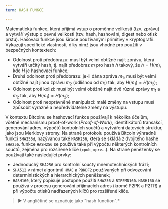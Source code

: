 ```yaml
---
term: HASH FUNKCE

---
```

Matematická funkce, která přijímá vstup o proměnné velikosti (tzv. zprávu) a vytváří výstup o pevné velikosti (tzv. hash, hashování, digest nebo otisk prstu). Hašovací funkce jsou široce používanými primitivy v kryptografii. Vykazují specifické vlastnosti, díky nimž jsou vhodné pro použití v bezpečných kontextech:


- Odolnost proti předobrazu: musí být velmi obtížné najít zprávu, která vytváří určitý hash, tj. najít předobraz $m$ pro hash $h$ takový, že $h = H(m)$, kde $H$ je hashovací funkce;
- Druhá odolnost proti předobrazu: je-li dána zpráva $m_1$, musí být velmi obtížné najít jinou zprávu $m_2$ (odlišnou od $m_1$) tak, aby $H(m_1) = H(m_2)$;
- Odolnost proti kolizi: musí být velmi obtížné najít dvě různé zprávy $m_1$ a $m_2$ tak, aby $H(m_1) = H(m_2)$;
- Odolnost proti neoprávněné manipulaci: malé změny na vstupu musí způsobit výrazné a nepředvídatelné změny na výstupu.

V kontextu Bitcoinu se hashovací funkce používají k několika účelům, včetně mechanismu proof-of-work (*Proof-of-Work*), identifikátorů transakcí, generování adres, výpočtů kontrolních součtů a vytváření datových struktur, jako jsou Merklovy stromy. Na straně protokolu používá Bitcoin výhradně funkci `SHA256d`, nazývanou také `HASH256`, která se skládá z dvojitého hashe `SHA256`. funkce `HASH256` se používá také při výpočtu některých kontrolních součtů, zejména pro rozšířené klíče (`xpub`, `xprv`...). Na straně peněženky se používají také následující prvky:


- Jednoduchý `SHA256` pro kontrolní součty mnemotechnických frází;
- `SHA512` v rámci algoritmů `HMAC` a `PBKDF2` používaných při odvozování deterministických a hierarchických peněženek;
- `HASH160`, který popisuje postupné použití `SHA256` a `RIPEMD160`. `HASH160` se používá v procesu generování přijímacích adres (kromě P2PK a P2TR) a při výpočtu otisků nadřazených klíčů pro rozšířené klíče.

> ► V angličtině se označuje jako "hash function".*